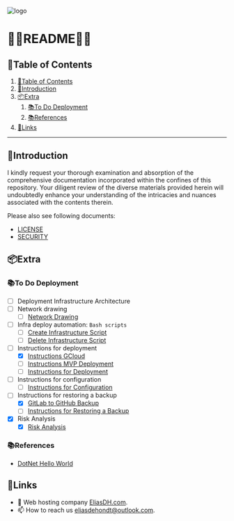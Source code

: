 ![logo](https://eliasdh.com/assets/media/images/logo-github.png)
# 💙🤍README🤍💙

## 📘Table of Contents

1. [📘Table of Contents](#📘table-of-contents)
2. [🖖Introduction](#🖖introduction)
3. [📦Extra](#📦extra)
    1. [📚To Do Deployment](#📚to-do-deployment)
    2. [📚References](#📚references)
4. [🔗Links](#🔗links)

---

## 🖖Introduction

I kindly request your thorough examination and absorption of the comprehensive documentation incorporated within the confines of this repository. Your diligent review of the diverse materials provided herein will undoubtedly enhance your understanding of the intricacies and nuances associated with the contents therein.

Please also see following documents:
- [LICENSE](LICENSE.md)
- [SECURITY](SECURITY.md)

## 📦Extra

### 📚To Do Deployment
- [ ] Deployment Infrastructure Architecture
- [ ] Network drawing
    - [ ] [Network Drawing](/Images/Network-Drawing.png)
- [ ] Infra deploy automation: `Bash scripts`
    - [ ] [Create Infrastructure Script](/Scripts/Create-Infrastructure.sh)
    - [ ] [Delete Infrastructure Script](/Scripts/Delete-Infrastructure.sh)
- [ ] Instructions for deployment
    - [x] [Instructions GCloud](/Documentation/Instructions-GCloud.md)
    - [ ] [Instructions MVP Deployment](/Documentation/Instructions-MVP-Deployment.md)
    - [ ] [Instructions for Deployment](/Documentation/Instructions-Deployment.md)
- [ ] Instructions for configuration
    - [ ] [Instructions for Configuration](/Documentation/Instructions-Configuration.md)
- [ ] Instructions for restoring a backup
    - [x] [GitLab to GitHub Backup](/Scripts/GitLab-to-GitHub-Backup.ps1)
    - [ ] [Instructions for Restoring a Backup](/Documentation/Instructions-Restore-Backup.md)
- [x] Risk Analysis
    - [x] [Risk Analysis](/Documentation/Risk-Analysis.md)

### 📚References
- [DotNet Hello World](https://github.com/EliasDeHondt/DotNet-HelloWorld)

## 🔗Links
- 👯 Web hosting company [EliasDH.com](https://eliasdh.com).
- 📫 How to reach us eliasdehondt@outlook.com.